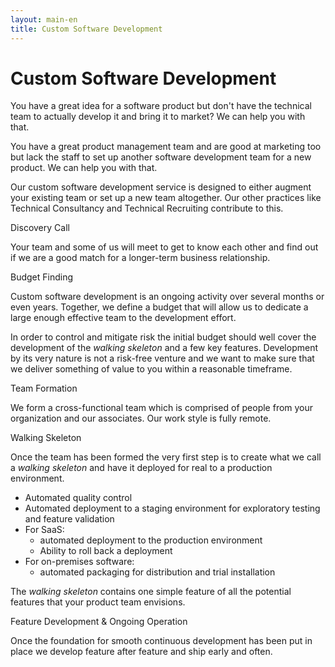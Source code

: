 ```yaml
---
layout: main-en
title: Custom Software Development
---
```

# Custom Software Development
You have a great idea for a software product but don't have the technical team to actually develop it and bring it to market? We can help you with that.

You have a great product management team and are good at marketing too but lack the staff to set up another software development team for a new product. We can help you with that.

Our custom software development service is designed to either augment your existing team or set up a new team altogether. Our other practices like Technical Consultancy and Technical Recruiting contribute to this.

<div class=sequence>
  <div class="step">
    Discovery Call
  </div>
  <div>
    <p>Your team and some of us will meet to get to know each other and find out if we are a good match for a longer-term business relationship.</p>
  </div>

  <div class="step">
    Budget Finding
  </div>
  <div>
    <p>Custom software development is an ongoing activity over several months or even years. Together, we define a budget that will allow us to dedicate a large enough effective team to the development effort.</p>
    <p>In order to control and mitigate risk the initial budget should well cover the development of the <em>walking skeleton</em> and a few key features. Development by its very nature is not a risk-free venture and we want to make sure that we deliver something of value to you within a reasonable timeframe.</p>
  </div>

  <div class="step">
    Team Formation
  </div>
  <div>
    <p>We form a cross-functional team which is comprised of people from your organization and our associates. Our work style is fully remote.</p>
  </div>

  <div class="step">
    Walking Skeleton
  </div>
  <div>
    <p>Once the team has been formed the very first step is to create what we call a <em>walking skeleton</em> and have it deployed for real to a production environment.</p>
    <ul>
      <li>Automated quality control</li>
      <li>Automated deployment to a staging environment for exploratory testing and feature validation</li>
      <li>For SaaS:
        <ul>
          <li>automated deployment to the production environment</li>
          <li>Ability to roll back a deployment</li>
        </ul>
      </li>
      <li>For on-premises software:
        <ul>
          <li>automated packaging for distribution and trial installation</li>
        </ul>
      </li>
    </ul>
    <p>The <em>walking skeleton</em> contains one simple feature of all the potential features that your product team envisions.</p>
  </div>

  <div class="step">
    Feature Development & Ongoing Operation
  </div>
  <div>
    <p>Once the foundation for smooth continuous development has been put in place we develop feature after feature and ship early and often.</p>
  </div>

</div>

